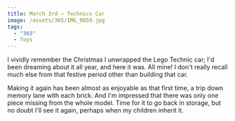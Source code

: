 ```yaml
---
title: March 3rd — Technics Car
image: /assets/365/IMG_9859.jpg
tags:
  - "365"
  - Toys
---
```

I vividly remember the Christmas I unwrapped the Lego Technic car; I'd been dreaming about it all year, and here it was. All mine! I don't really recall much else from that festive period other than building that car.

Making it again has been almost as enjoyable as that first time, a trip down memory lane with each brick. And I'm impressed that there was only one piece missing from the whole model. Time for it to go back in storage, but no doubt I'll see it again, perhaps when my children inherit it.
